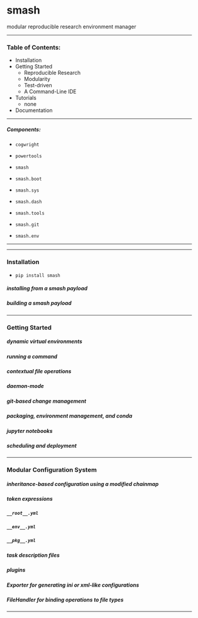# smash
modular reproducible research environment manager

--------------------------------------------------------------------------

### Table of Contents:

- Installation
- Getting Started
    - Reproducible Research
    - Modularity
    - Test-driven
    - A Command-Line IDE
- Tutorials
    - none
- Documentation
 
 
---
##### Components:

- `cogwright`
- `powertools`

- `smash`
- `smash.boot`
- `smash.sys`
- `smash.dash`
- `smash.tools`

- `smash.git`
- `smash.env`


--------------------------------------------------------------------------

---
### Installation
- `pip install smash`

##### installing from a smash payload

##### building a smash payload


---
### Getting Started

##### dynamic virtual environments

##### running a command

##### contextual file operations

##### daemon-mode

##### git-based change management

##### packaging, environment management, and conda

##### jupyter notebooks

##### scheduling and deployment


---
### Modular Configuration System 

##### inheritance-based configuration using a modified chainmap

##### token expressions

##### `__root__.yml`

##### `__env__.yml`

##### `__pkg__.yml` 

##### task description files
 
##### plugins

##### Exporter for generating ini or xml-like configurations

##### FileHandler for binding operations to file types


--------------------------------------------------------------------------
